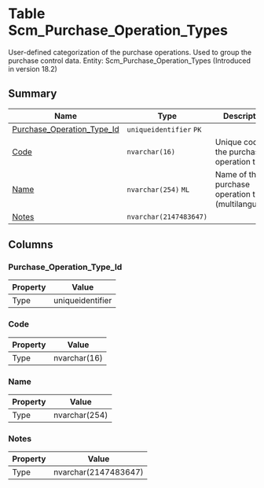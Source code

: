 # Table Scm_Purchase_Operation_Types

User-defined categorization of the purchase operations. Used to group the purchase control data. Entity: Scm_Purchase_Operation_Types (Introduced in version 18.2)

## Summary

| Name | Type | Description |
| - | - | --- |
|[Purchase_Operation_Type_Id](#purchase_operation_type_id)|`uniqueidentifier` `PK`||
|[Code](#code)|`nvarchar(16)` |Unique code of the purchase operation type.|
|[Name](#name)|`nvarchar(254)` `ML`|Name of the purchase operation type (multilanguage).|
|[Notes](#notes)|`nvarchar(2147483647)` ||

## Columns

### Purchase_Operation_Type_Id

| Property | Value |
| - | - |
|Type|uniqueidentifier|

### Code

| Property | Value |
| - | - |
|Type|nvarchar(16)|

### Name

| Property | Value |
| - | - |
|Type|nvarchar(254)|

### Notes

| Property | Value |
| - | - |
|Type|nvarchar(2147483647)|


